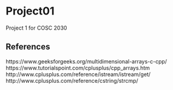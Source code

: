 # Project01
Project 1 for COSC 2030
<h2>References</h2>
https://www.geeksforgeeks.org/multidimensional-arrays-c-cpp/
<br>
https://www.tutorialspoint.com/cplusplus/cpp_arrays.htm
<br>
http://www.cplusplus.com/reference/istream/istream/get/
<br>
http://www.cplusplus.com/reference/cstring/strcmp/
